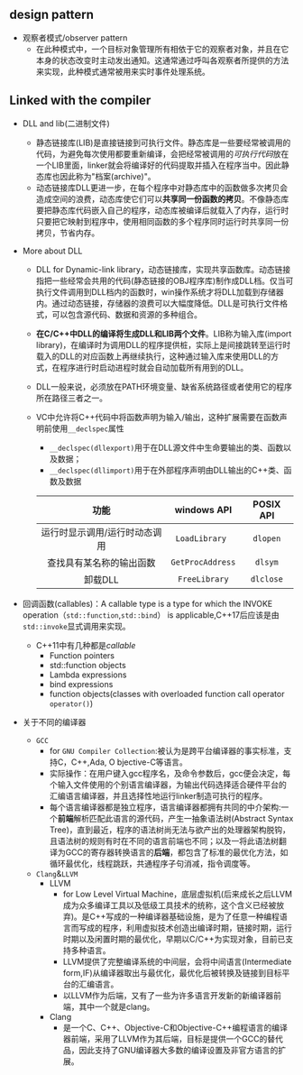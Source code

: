 

## design pattern
- 观察者模式/observer pattern
  - 在此种模式中，一个目标对象管理所有相依于它的观察者对象，并且在它本身的状态改变时主动发出通知。这通常通过呼叫各观察者所提供的方法来实现，此种模式通常被用来实时事件处理系统。

## Linked with the compiler

- DLL and lib(二进制文件)
  - 静态链接库(LIB)是直接链接到可执行文件。静态库是一些要经常被调用的代码，为避免每次使用都要重新编译，会把经常被调用的*可执行代码*放在一个LIB里面，linker就会将编译好的代码提取并插入在程序当中。因此静态库也因此称为"档案(archive)"。
  - 动态链接库DLL更进一步，在每个程序中对静态库中的函数做多次拷贝会造成空间的浪费，动态库使它们可以**共享同一份函数的拷贝**。不像静态库要把静态库代码嵌入自己的程序，动态库被编译后就载入了内存，运行时只要把它映射到程序中，使用相同函数的多个程序同时运行时共享同一份拷贝，节省内存。

- More about DLL
  - DLL for Dynamic-link library，动态链接库，实现共享函数库。动态链接指把一些经常会共用的代码(静态链接的OBJ程序库)制作成DLL档。仅当可执行文件调用到DLL档内的函数时，win操作系统才将DLL加载到存储器内。通过动态链接，存储器的浪费可以大幅度降低。DLL是可执行文件格式，可以包含源代码、数据和资源的多种组合。
  - **在C/C++中DLL的编译将生成DLL和LIB两个文件**。LIB称为输入库(import library)，在编译时为调用DLL的程序提供桩，实际上是间接跳转至运行时载入的DLL的对应函数上再继续执行，这种通过输入库来使用DLL的方式，在程序进行时启动进程时就会自动加载所有用到的DLL。
  - DLL一般来说，必须放在PATH环境变量、缺省系统路径或者使用它的程序所在路径三者之一。
  - VC中允许将C++代码中将函数声明为输入/输出，这种扩展需要在函数声明前使用`__declspec`属性
    - `__declspec(dllexport)`用于在DLL源文件中生命要输出的类、函数以及数据；
    - `__declspec(dllimport)`用于在外部程序声明由DLL输出的C++类、函数及数据

    |             功能              |   windows API    | POSIX API |
    | :---------------------------: | :--------------: | :-------: |
    | 运行时显示调用/运行时动态调用 |  `LoadLibrary `  | `dlopen`  |
    |   查找具有某名称的输出函数    | `GetProcAddress` |  `dlsym`  |
    |            卸载DLL            |  `FreeLibrary`  | `dlclose` |

- 回调函数(callables)：A callable type is a type for which the INVOKE operation（`std::function`,`std::bind`） is applicable,C++17后应该是由`std::invoke`显式调用来实现。
  - C++11中有几种都是*callable*
    - Function pointers
    - std::function objects
    - Lambda expressions
    - bind expressions
    - function objects(classes with overloaded function call operator `operator()`)

- 关于不同的编译器

  - `GCC` 
    - for `GNU Compiler Collection`:被认为是跨平台编译器的事实标准，支持C，C++,Ada, O bjective-C等语言。
    - 实际操作：在用户键入gcc程序名，及命令参数后，gcc便会决定，每个输入文件使用的个别语言编译器，为输出代码选择适合硬件平台的汇编语言编译器，并且选择性地运行linker制造可执行的程序。
    - 每个语言编译器都是独立程序，语言编译器都拥有共同的中介架构:一个**前端**解析匹配此语言的源代码，产生一抽象语法树(Abstract Syntax Tree)，直到最近，程序的语法树尚无法与欲产出的处理器架构脱钩，且语法树的规则有时在不同的语言前端也不同；以及一将此语法树翻译为GCC的寄存器转换语言的**后端**，都包含了标准的最优化方法，如循环最优化，线程跳跃，共通程序子句消减，指令调度等。
  - `Clang`&`LLVM`
    - LLVM
      - for Low Level Virtual Machine，底层虚拟机(后来成长之后LLVM成为众多编译工具以及低级工具技术的统称，这个含义已经被放弃)。是C++写成的一种编译器基础设施，是为了任意一种编程语言而写成的程序，利用虚拟技术创造出编译时期，链接时期，运行时期以及闲置时期的最优化，早期以C/C++为实现对象，目前已支持多种语言。
      - LLVM提供了完整编译系统的中间层，会将中间语言(Intermediate form,IF)从编译器取出与最优化，最优化后被转换及链接到目标平台的汇编语言。
      - 以LLVM作为后端，又有了一些为许多语言开发新的新编译器前端，其中一个就是clang。
    - Clang
      - 是一个C、C++、Objective-C和Objective-C++编程语言的编译器前端，采用了LLVM作为其后端，目标是提供一个GCC的替代品，因此支持了GNU编译器大多数的编译设置及非官方语言的扩展。
